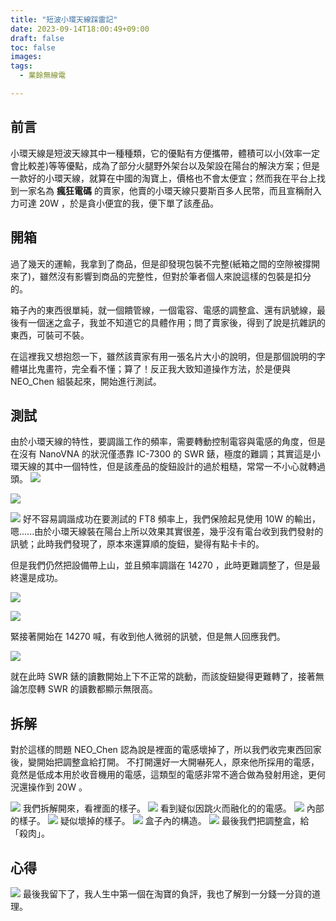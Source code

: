 ```yaml
---
title: "短波小環天線踩雷記"
date: 2023-09-14T18:00:49+09:00
draft: false
toc: false
images:
tags:
  - 業餘無線電

---
```

## 前言
小環天線是短波天線其中一種種類，它的優點有方便攜帶，體積可以小(效率一定會比較差)等等優點，成為了部分火腿野外架台以及架設在陽台的解決方案；但是一款好的小環天線，就算在中國的淘寶上，價格也不會太便宜；然而我在平台上找到一家名為 **瘋狂電碼** 的賣家，他賣的小環天線只要斯百多人民幣，而且宣稱耐入力可達 20W ，於是貪小便宜的我，便下單了該產品。
## 開箱
過了幾天的運輸，我拿到了商品，但是卻發現包裝不完整(紙箱之間的空隙被撐開來了)，雖然沒有影響到商品的完整性，但對於筆者個人來說這樣的包裝是扣分的。

箱子內的東西很單純，就一個饋管線，一個電容、電感的調整盒、還有訊號線，最後有一個迷之盒子，我並不知道它的具體作用；問了賣家後，得到了說是抗雜訊的東西，可裝可不裝。

在這裡我又想抱怨一下，雖然該賣家有用一張名片大小的說明，但是那個說明的字體堪比鬼畫符，完全看不懂；算了！反正我大致知道操作方法，於是便與 NEO_Chen 組裝起來，開始進行測試。

## 測試
由於小環天線的特性，要調諧工作的頻率，需要轉動控制電容與電感的角度，但是在沒有 NanoVNA 的狀況僅憑靠 IC-7300 的 SWR 錶，極度的難調；其實這是小環天線的其中一個特性，但是該產品的旋鈕設計的過於粗糙，常常一不小心就轉過頭。
![](https://hackmd.io/_uploads/rywleBeka.jpg)

![](https://hackmd.io/_uploads/B1PexHlJa.jpg)

![](https://hackmd.io/_uploads/By34MrgJp.jpg)
好不容易調諧成功在要測試的 FT8 頻率上，我們保險起見使用 10W 的輸出，嗯......由於小環天線裝在陽台上所以效果其實很差，幾乎沒有電台收到我們發射的訊號；此時我們發現了，原本來還算順的旋鈕，變得有點卡卡的。

但是我們仍然把設備帶上山，並且頻率調諧在 14270 ，此時更難調整了，但是最終還是成功。

![](https://hackmd.io/_uploads/rkXd1rlJ6.jpg)

![](https://hackmd.io/_uploads/rkz_yrxyp.jpg)

緊接著開始在 14270 喊，有收到他人微弱的訊號，但是無人回應我們。

![](https://hackmd.io/_uploads/Hkm_JSxJT.jpg)

就在此時 SWR 錶的讀數開始上下不正常的跳動，而該旋鈕變得更難轉了，接著無論怎麼轉 SWR 的讀數都顯示無限高。

## 拆解
對於這樣的問題 NEO_Chen 認為說是裡面的電感壞掉了，所以我們收完東西回家後，變開始把調整盒給打開。
不打開還好一大開嚇死人，原來他所採用的電感，竟然是低成本用於收音機用的電感，這類型的電感非常不適合做為發射用途，更何況還操作到 20W 。

![](https://hackmd.io/_uploads/rkXdJre1a.jpg)
我們拆解開來，看裡面的樣子。
![](https://hackmd.io/_uploads/BJGOJBg1T.jpg)
看到疑似因跳火而融化的的電感。
![](https://hackmd.io/_uploads/r1Q_JSlk6.jpg)
內部的樣子。
![](https://hackmd.io/_uploads/SymdJSxJp.jpg)
疑似壞掉的樣子。
![](https://hackmd.io/_uploads/rJwxxHxkT.jpg)
盒子內的構造。
![](https://hackmd.io/_uploads/S1vexBg1p.jpg)
最後我們把調整盒，給「殺肉」。
## 心得

![](https://hackmd.io/_uploads/Skveerlyp.jpg)
最後我留下了，我人生中第一個在淘寶的負評，我也了解到一分錢一分貨的道理。
